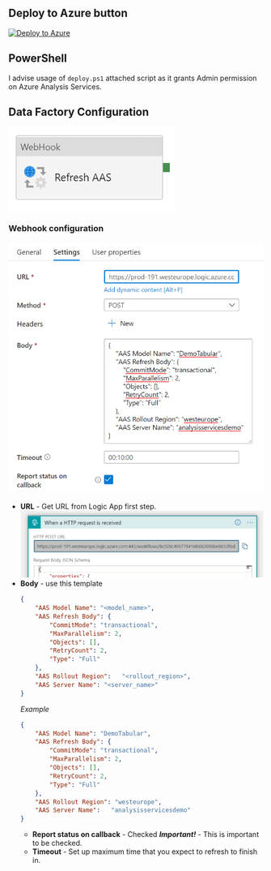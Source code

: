 ## Deploy to Azure button

[![Deploy to Azure](https://aka.ms/deploytoazurebutton)](https://portal.azure.com/#create/Microsoft.Template/uri/https%3A%2F%2Fraw.githubusercontent.com%2FMarczakIO%2Fazure-enterprise-templates%2Fmain%2Flogic-apps-refresh-azure-analysis-services-with-webhook%2Ftemplate.json)

## PowerShell

I advise usage of `deploy.ps1` attached script as it grants Admin permission on Azure Analysis Services. 

## Data Factory Configuration

![Activity Configuration](images/webhook-pl-1.png)

### Webhook configuration

![Activity Configuration](images/webhook-setup.png)

* **URL** - Get URL from Logic App first step.
  ![Activity Configuration](images/logic-app-url.png)
* **Body** - use this template  
  ```json
  {
      "AAS Model Name": "<model_name>",
      "AAS Refresh Body": {
          "CommitMode": "transactional",
          "MaxParallelism": 2,
          "Objects": [],
          "RetryCount": 2,
          "Type": "Full"
      },
      "AAS Rollout Region":   "<rollout_region>",
      "AAS Server Name": "<server_name>"
  }
  ```
  *Example*
  ```json
  {
      "AAS Model Name": "DemoTabular",
      "AAS Refresh Body": {
          "CommitMode": "transactional",
          "MaxParallelism": 2,
          "Objects": [],
          "RetryCount": 2,
          "Type": "Full"
      },
      "AAS Rollout Region": "westeurope",
      "AAS Server Name":   "analysisservicesdemo"
  }
  ```
  * **Report status on callback** - Checked
    ***Important!*** - This is important to be checked.
  * **Timeout** - Set up maximum time that you expect to refresh to finish in.